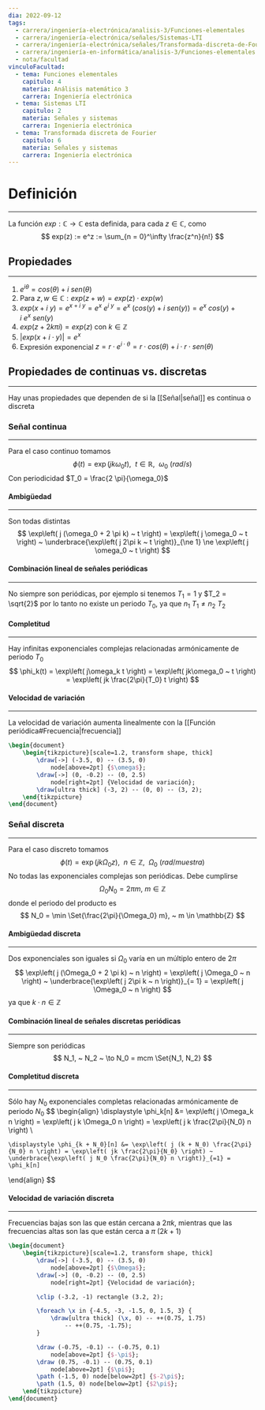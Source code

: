 ```yaml
---
dia: 2022-09-12
tags:
  - carrera/ingeniería-electrónica/analisis-3/Funciones-elementales
  - carrera/ingeniería-electrónica/señales/Sistemas-LTI
  - carrera/ingeniería-electrónica/señales/Transformada-discreta-de-Fourier
  - carrera/ingeniería-en-informática/analisis-3/Funciones-elementales
  - nota/facultad
vinculoFacultad:
  - tema: Funciones elementales
    capitulo: 4
    materia: Análisis matemático 3
    carrera: Ingeniería electrónica
  - tema: Sistemas LTI
    capitulo: 2
    materia: Señales y sistemas
    carrera: Ingeniería electrónica
  - tema: Transformada discreta de Fourier
    capitulo: 6
    materia: Señales y sistemas
    carrera: Ingeniería electrónica
---
```

# Definición
---
La función $exp : \mathbb{C} \to \mathbb{C}$ esta definida, para cada $z \in \mathbb{C}$, como 
$$ exp(z) := e^z := \sum_{n = 0}^\infty \frac{z^n}{n!} $$
## Propiedades
---
1) $e^{i \theta} = cos(\theta) + i ~ sen(\theta)$
2) Para $z, w \in \mathbb{C} : exp(z + w) = exp(z) \cdot exp(w)$
3) $exp(x + i ~ y) = e^{x + i ~ y} = e^x ~ e^{i ~ y} = e^x ~ (cos(y) + i ~ sen(y)) = e^x ~ cos(y) + i ~ e^x ~ sen(y)$ 
4) $exp(z + 2k\pi i) = exp(z)$ con $k \in \mathbb{Z}$ 
5) $|exp(x + i \cdot y)| = e^x$
6) Expresión exponencial $z = r \cdot e^{i \cdot \theta} = r \cdot cos(\theta) + i \cdot r \cdot sen(\theta)$ 

## Propiedades de continuas vs. discretas
---
Hay unas propiedades que dependen de si la [[Señal|señal]] es continua o discreta

### Señal continua
---
Para el caso continuo tomamos $$ \phi(t) = \exp\left( j k \omega_0 t \right), ~~ t \in \mathbb{R}, ~~ \omega_0 ~ (rad/s) $$
Con periodicidad $T_0 = \frac{2 \pi}{\omega_0}$

#### Ambigüedad
---
Son todas distintas $$ \exp\left( j (\omega_0 + 2 \pi k) ~ t \right) = \exp\left( j \omega_0 ~ t \right) ~ \underbrace{\exp\left( j 2\pi k ~ t \right)}_{\ne 1} \ne \exp\left( j \omega_0 ~ t \right) $$
#### Combinación lineal de señales periódicas
---
No siempre son periódicas, por ejemplo si tenemos $T_1 = 1$ y $T_2 = \sqrt{2}$ por lo tanto no existe un periodo $T_0$, ya que $n_1 ~ T_1 \ne n_2 ~ T_2$

#### Completitud
---
Hay infinitas exponenciales complejas relacionadas armónicamente de periodo $T_0$ $$ \phi_k(t) = \exp\left( j\omega_k t \right) = \exp\left( jk\omega_0 ~ t \right) = \exp\left( jk \frac{2\pi}{T_0} t \right) $$
#### Velocidad de variación
---
La velocidad de variación aumenta linealmente con la [[Función periódica#Frecuencia|frecuencia]]

```tikz
\begin{document} 
	\begin{tikzpicture}[scale=1.2, transform shape, thick]
		\draw[->] (-3.5, 0) -- (3.5, 0)
			node[above=2pt] {$\omega$};
		\draw[->] (0, -0.2) -- (0, 2.5)
			node[right=2pt] {Velocidad de variación};
		\draw[ultra thick] (-3, 2) -- (0, 0) -- (3, 2);
	\end{tikzpicture}
\end{document}
```

### Señal discreta
---
Para el caso discreto tomamos $$ \phi(t) = \exp\left( j k \Omega_0 z \right), ~~ n \in \mathbb{Z}, ~~ \Omega_0 ~ (rad/muestra) $$
No todas las exponenciales complejas son periódicas. Debe cumplirse $$ \Omega_0 N_0 = 2\pi m, ~ m \in \mathbb{Z} $$ donde el periodo del producto es $$ N_0 = \min \Set{\frac{2\pi}{\Omega_0} m}, ~ m \in \mathbb{Z} $$
#### Ambigüedad discreta
---
Dos exponenciales son iguales si $\Omega_0$ varía en un múltiplo entero de $2\pi$ $$ \exp\left( j (\Omega_0 + 2 \pi k) ~ n \right) = \exp\left( j \Omega_0 ~ n \right) ~ \underbrace{\exp\left( j 2\pi k ~ n \right)}_{= 1} = \exp\left( j \Omega_0 ~ n \right) $$ ya que $k \cdot n \in \mathbb{Z}$ 

#### Combinación lineal de señales discretas periódicas
---
Siempre son periódicas $$ N_1, ~ N_2 ~ \to N_0 = mcm \Set{N_1, N_2} $$ 
#### Completitud discreta
---
Sólo hay $N_0$ exponenciales completas relacionadas armónicamente de periodo $N_0$ $$ \begin{align} 
	\displaystyle \phi_k[n] &= \exp\left( j \Omega_k n \right) = \exp\left(  j k \Omega_0 n \right) = \exp\left( j k \frac{2\pi}{N_0} n \right) \\

	\displaystyle \phi_{k + N_0}[n] &= \exp\left( j (k + N_0) \frac{2\pi}{N_0} n \right) = \exp\left( jk \frac{2\pi}{N_0} \right) ~ \underbrace{\exp\left( j N_0 \frac{2\pi}{N_0} n \right)}_{=1} = \phi_k[n]
\end{align} $$
#### Velocidad de variación discreta
---
Frecuencias bajas son las que están cercana a $2\pi k$, mientras que las frecuencias altas son las que están cerca a $\pi ~ (2k + 1)$ 

```tikz
\begin{document} 
	\begin{tikzpicture}[scale=1.2, transform shape, thick]
		\draw[->] (-3.5, 0) -- (3.5, 0)
			node[above=2pt] {$\Omega$};
		\draw[->] (0, -0.2) -- (0, 2.5)
			node[right=2pt] {Velocidad de variación};

		\clip (-3.2, -1) rectangle (3.2, 2);

		\foreach \x in {-4.5, -3, -1.5, 0, 1.5, 3} {
			\draw[ultra thick] (\x, 0) -- ++(0.75, 1.75)
				-- ++(0.75, -1.75); 
		}

		\draw (-0.75, -0.1) -- (-0.75, 0.1)
			node[above=2pt] {$-\pi$};
		\draw (0.75, -0.1) -- (0.75, 0.1)
			node[above=2pt] {$\pi$};
		\path (-1.5, 0) node[below=2pt] {$-2\pi$};
		\path (1.5, 0) node[below=2pt] {$2\pi$};
	\end{tikzpicture}
\end{document}
```

